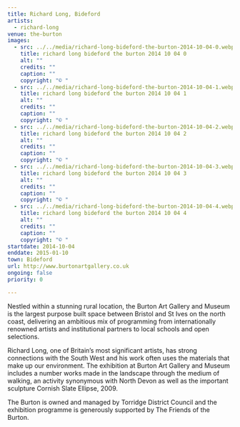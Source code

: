 ```yaml
---
title: Richard Long, Bideford
artists:
  - richard-long
venue: the-burton
images:
  - src: ../../media/richard-long-bideford-the-burton-2014-10-04-0.webp
    title: richard long bideford the burton 2014 10 04 0
    alt: ""
    credits: ""
    caption: ""
    copyright: "© "
  - src: ../../media/richard-long-bideford-the-burton-2014-10-04-1.webp
    title: richard long bideford the burton 2014 10 04 1
    alt: ""
    credits: ""
    caption: ""
    copyright: "© "
  - src: ../../media/richard-long-bideford-the-burton-2014-10-04-2.webp
    title: richard long bideford the burton 2014 10 04 2
    alt: ""
    credits: ""
    caption: ""
    copyright: "© "
  - src: ../../media/richard-long-bideford-the-burton-2014-10-04-3.webp
    title: richard long bideford the burton 2014 10 04 3
    alt: ""
    credits: ""
    caption: ""
    copyright: "© "
  - src: ../../media/richard-long-bideford-the-burton-2014-10-04-4.webp
    title: richard long bideford the burton 2014 10 04 4
    alt: ""
    credits: ""
    caption: ""
    copyright: "© "
startdate: 2014-10-04
enddate: 2015-01-10
town: Bideford
url: http://www.burtonartgallery.co.uk
ongoing: false
priority: 0

---
```


Nestled within a stunning rural location, the Burton Art Gallery and Museum is the largest purpose built space between Bristol and St Ives on the north coast, delivering an ambitious mix of programming from internationally renowned artists and institutional partners to local schools and open selections.

Richard Long, one of Britain’s most significant artists, has strong connections with the South West and his work often uses the materials that make up our environment. The exhibition at Burton Art Gallery and Museum includes a number works made in the landscape through the medium of walking, an activity synonymous with North Devon as well as the important sculpture Cornish Slate Ellipse, 2009.

The Burton is owned and managed by Torridge District Council and the exhibition programme is generously supported by The Friends of the Burton.